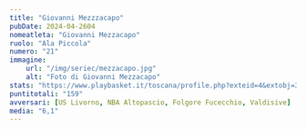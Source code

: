 ```yaml
---
title: "Giovanni Mezzzacapo"
pubDate: 2024-04-2604
nomeatleta: "Giovanni Mezzacapo"
ruolo: "Ala Piccola"
numero: "21"
immagine:
    url: "/img/seriec/mezzacapo.jpg"
    alt: "Foto di Giovanni Mezzacapo"
stats: "https://www.playbasket.it/toscana/profile.php?exteid=4&extobj=3638&subj=1&season=2024&obj=132262&action=view&eid=5"
puntitotali: "159"
avversari: [US Livorno, NBA Altopascio, Folgore Fucecchio, Valdisive]
media: "6,1"
---
```

